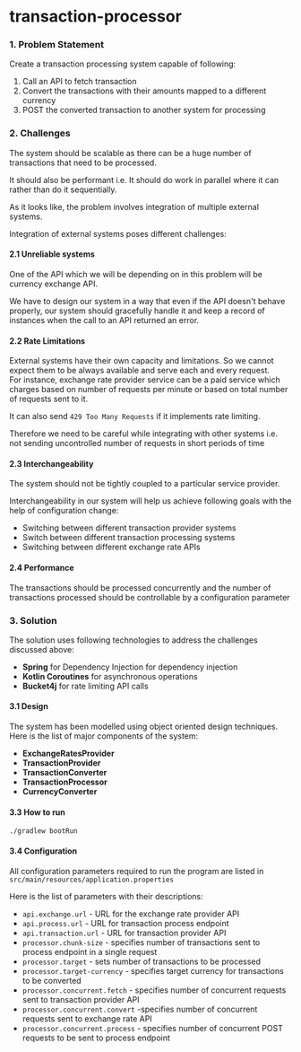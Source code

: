 # transaction-processor

### 1. Problem Statement
Create a transaction processing system capable of following: 
1. Call an API to fetch transaction
2. Convert the transactions with their amounts mapped to a different currency
3. POST the converted transaction to another system for processing

### 2. Challenges

The system should be scalable as there can be a huge number of transactions that need to be processed.

It should also be performant i.e. It should do work in parallel where it can rather than do it sequentially.

As it looks like, the problem involves integration of multiple external systems. 

Integration of external systems poses different challenges:

#### 2.1 Unreliable systems
One of the API which we will be depending on in this problem will be currency exchange API. 

We have to design our system in a way that even if the API doesn't behave properly, our system
should gracefully handle it and keep a record of instances when the call to an API returned an error.
    
#### 2.2 Rate Limitations
External systems have their own capacity and limitations. So we cannot expect them to be always available 
and serve each and every request.  
For instance, exchange rate provider service can be a paid service which charges based on number of requests per minute
or based on total number of requests sent to it.

It can also send `429 Too Many Requests` if it implements rate limiting.

Therefore we need to be careful while integrating with other systems i.e. 
not sending uncontrolled number of requests in short periods of time

#### 2.3 Interchangeability
The system should not be tightly coupled to a particular service provider.

Interchangeability in our system will help us achieve following goals with the help of configuration change:

- Switching between different transaction provider systems
- Switch between different transaction processing systems
- Switching between different exchange rate APIs

#### 2.4 Performance
The transactions should be processed concurrently 
and the number of transactions processed should be controllable by a configuration parameter

### 3. Solution

The solution uses following technologies to address the challenges discussed above: 

- **Spring** for Dependency Injection for dependency injection 
- **Kotlin Coroutines** for asynchronous operations
- **Bucket4j** for rate limiting API calls

#### 3.1 Design

The system has been modelled using object oriented design techniques. Here is the list of major components of the system:

- **ExchangeRatesProvider**
- **TransactionProvider**
- **TransactionConverter**
- **TransactionProcessor**
- **CurrencyConverter** 


#### 3.3 How to run
`./gradlew bootRun`


#### 3.4 Configuration
All configuration parameters required to run the program are listed in `src/main/resources/application.properties`

Here is the list of parameters with their descriptions:

- `api.exchange.url` - URL for the exchange rate provider API
- `api.process.url` - URL for transaction process endpoint
- `api.transaction.url` - URL for transaction provider API
- `processor.chunk-size` - specifies number of transactions sent to process endpoint in a single request
- `processor.target` - sets number of transactions to be processed
- `processor.target-currency` - specifies target currency for transactions to be converted
- `processor.concurrent.fetch` - specifies number of concurrent requests sent to transaction provider API
- `processor.concurrent.convert` -specifies number of concurrent requests sent to exchange rate API
- `processor.concurrent.process` - specifies number of concurrent POST requests to be sent to process endpoint
